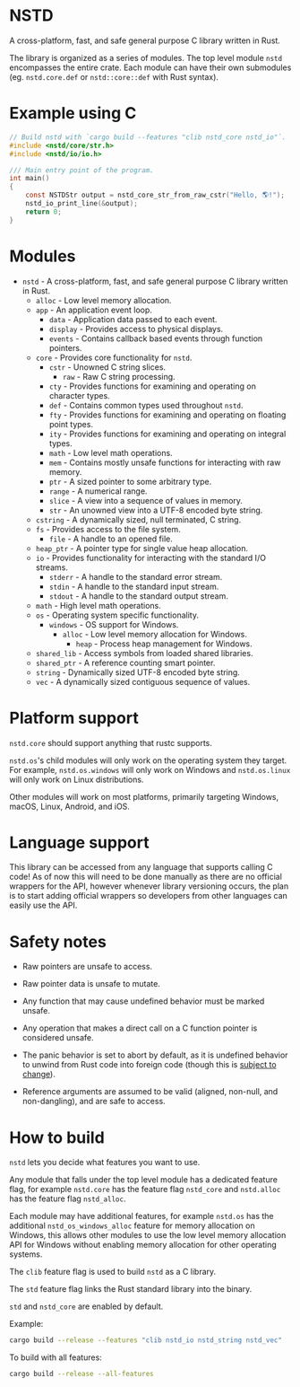 # NSTD
A cross-platform, fast, and safe general purpose C library written in Rust.

The library is organized as a series of modules. The top level module `nstd` encompasses the entire
crate. Each module can have their own submodules (eg. `nstd.core.def` or `nstd::core::def` with
Rust syntax).

# Example using C
```c
// Build nstd with `cargo build --features "clib nstd_core nstd_io"`.
#include <nstd/core/str.h>
#include <nstd/io/io.h>

/// Main entry point of the program.
int main()
{
    const NSTDStr output = nstd_core_str_from_raw_cstr("Hello, 🌎!");
    nstd_io_print_line(&output);
    return 0;
}
```

# Modules
- `nstd` - A cross-platform, fast, and safe general purpose C library written in Rust.
    - `alloc` - Low level memory allocation.
    - `app` - An application event loop.
        - `data` - Application data passed to each event.
        - `display` - Provides access to physical displays.
        - `events` - Contains callback based events through function pointers.
    - `core` - Provides core functionality for `nstd`.
        - `cstr` - Unowned C string slices.
            - `raw` - Raw C string processing.
        - `cty` - Provides functions for examining and operating on character types.
        - `def` - Contains common types used throughout `nstd`.
        - `fty` - Provides functions for examining and operating on floating point types.
        - `ity` - Provides functions for examining and operating on integral types.
        - `math` - Low level math operations.
        - `mem` - Contains mostly unsafe functions for interacting with raw memory.
        - `ptr` - A sized pointer to some arbitrary type.
        - `range` - A numerical range.
        - `slice` - A view into a sequence of values in memory.
        - `str` - An unowned view into a UTF-8 encoded byte string.
    - `cstring` - A dynamically sized, null terminated, C string.
    - `fs` - Provides access to the file system.
        - `file` - A handle to an opened file.
    - `heap_ptr` - A pointer type for single value heap allocation.
    - `io` - Provides functionality for interacting with the standard I/O streams.
        - `stderr` - A handle to the standard error stream.
        - `stdin` - A handle to the standard input stream.
        - `stdout` - A handle to the standard output stream.
    - `math` - High level math operations.
    - `os` - Operating system specific functionality.
        - `windows` - OS support for Windows.
            - `alloc` - Low level memory allocation for Windows.
                - `heap` - Process heap management for Windows.
    - `shared_lib` - Access symbols from loaded shared libraries.
    - `shared_ptr` - A reference counting smart pointer.
    - `string` - Dynamically sized UTF-8 encoded byte string.
    - `vec` - A dynamically sized contiguous sequence of values.

# Platform support
`nstd.core` should support anything that rustc supports.

`nstd.os`'s child modules will only work on the operating system they target. For example,
`nstd.os.windows` will only work on Windows and `nstd.os.linux` will only work on Linux
distributions.

Other modules will work on most platforms, primarily targeting Windows, macOS,
Linux, Android, and iOS.

# Language support
This library can be accessed from any language that supports calling C code! As of now this will
need to be done manually as there are no official wrappers for the API, however whenever library
versioning occurs, the plan is to start adding official wrappers so developers from other languages
can easily use the API.

# Safety notes

- Raw pointers are unsafe to access.

- Raw pointer data is unsafe to mutate.

- Any function that may cause undefined behavior must be marked unsafe.

- Any operation that makes a direct call on a C function pointer is considered unsafe.

- The panic behavior is set to abort by default, as it is undefined behavior to unwind from Rust
code into foreign code (though this is
[subject to change](https://rust-lang.github.io/rfcs/2945-c-unwind-abi.html)).

- Reference arguments are assumed to be valid (aligned, non-null, and non-dangling), and are safe
to access.

# How to build
`nstd` lets you decide what features you want to use.

Any module that falls under the top level module has a dedicated feature flag, for example
`nstd.core` has the feature flag `nstd_core` and `nstd.alloc` has the feature flag `nstd_alloc`.

Each module may have additional features, for example `nstd.os` has the additional
`nstd_os_windows_alloc` feature for memory allocation on Windows, this allows other modules to use
the low level memory allocation API for Windows without enabling memory allocation for other
operating systems.

The `clib` feature flag is used to build `nstd` as a C library.

The `std` feature flag links the Rust standard library into the binary.

`std` and `nstd_core` are enabled by default.

Example:
```sh
cargo build --release --features "clib nstd_io nstd_string nstd_vec"
```

To build with all features:
```sh
cargo build --release --all-features
```

